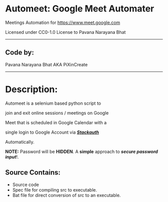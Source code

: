 # Automeet: Google Meet Automater

Meetings Automation for https://www.meet.google.com

Licensed under CC0-1.0 License to Pavana Narayana Bhat

------------------------------------------------------------------------------------------------------------------------


## Code by:
Pavana Narayana Bhat AKA PiXinCreate

------------------------------------------------------------------------------------------------------------------------

# Description:

   Automeet is a selenium based python script to

join and exit online sessions / meetings on Google

Meet that is scheduled in Google Calendar with a

single login to Google Account via [**_Stackauth_**](https://stackauth.com)

Automatically.

**NOTE:** Password will be **HIDDEN**.  A **simple** approach to **_secure password input_**!.   

## Source Contains:
- Source code
- Spec file for compiling src to executable.
- Bat file for direct conversion of src to an executable.

